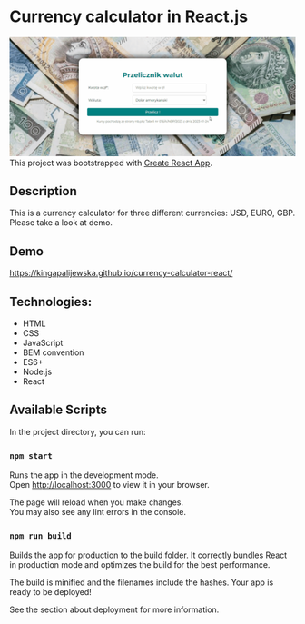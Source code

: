 # Currency calculator in React.js
![Money](public/Animation.gif)
This project was bootstrapped with [Create React App](https://github.com/facebook/create-react-app).

## Description
This is a currency calculator for three different currencies: USD, EURO, GBP. Please take a look at demo.

## Demo 
https://kingapalijewska.github.io/currency-calculator-react/

## Technologies:
- HTML
- CSS 
- JavaScript
- BEM convention
- ES6+
- Node.js
- React

## Available Scripts

In the project directory, you can run:

### `npm start`

Runs the app in the development mode.\
Open [http://localhost:3000](http://localhost:3000) to view it in your browser.

The page will reload when you make changes.\
You may also see any lint errors in the console.

### `npm run build`
Builds the app for production to the build folder.
It correctly bundles React in production mode and optimizes the build for the best performance.

The build is minified and the filenames include the hashes.
Your app is ready to be deployed!

See the section about deployment for more information.
